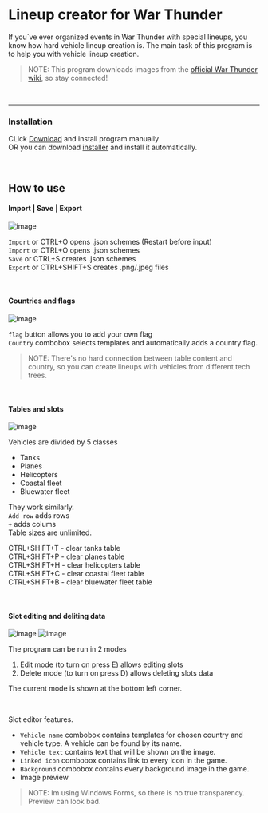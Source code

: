 # Lineup creator for War Thunder
If you`ve ever organized events in War Thunder with special lineups, you know how hard vehicle lineup creation is. The main task of this program is to help you with vehicle lineup creation.
> NOTE: This program downloads images from the [official War Thunder wiki](https://wiki.warthunder.com/Main_Page), so stay connected!
<br>

---

### Installation

CLick [Download](https://github.com/Gaz1zPr0g/wt-lineup-creator/archive/refs/heads/main.zip) and install program manually \
OR you can download [installer](https://github.com/Gaz1zPr0g/wt-lineup-creator/blob/43783cbe27280ca4521fb0ee401fd8f4c0dfb037/config/Setup.zip) and install it automatically.

<br>

## How to use

#### Import | Save | Export

![image](https://github.com/Gaz1zPr0g/wt-lineup-creator/assets/81079946/ac0c3ffd-70f3-45bf-afb4-e5fe75f25806)

`Import` or CTRL+O opens .json schemes (Restart before input) \
`Import` or CTRL+O opens .json schemes \
`Save` or CTRL+S creates .json schemes \
`Export` or CTRL+SHIFT+S creates .png/.jpeg files 

<br>

#### Countries and flags

![image](https://github.com/Gaz1zPr0g/wt-lineup-creator/assets/81079946/7205fadc-5d9a-499b-a3aa-107b6a67273f)

`flag` button allows you to add your own flag \
`Country` combobox selects templates and automatically adds a country flag. 
> NOTE: There's no hard connection between table content and country, so you can create lineups with vehicles from different tech trees.

<br>

#### Tables and slots

![image](https://github.com/Gaz1zPr0g/wt-lineup-creator/assets/81079946/828b9c69-199f-4367-9d10-ce08f48552c7)

Vehicles are divided by 5 classes
- Tanks
- Planes
- Helicopters
- Coastal fleet
- Bluewater fleet
  
They work similarly. \
`Add row` adds rows \
`+` adds colums \
Table sizes are unlimited. 

CTRL+SHIFT+T - clear tanks table \
CTRL+SHIFT+P - clear planes table \
CTRL+SHIFT+H - clear helicopters table \
CTRL+SHIFT+C - clear coastal fleet table \
CTRL+SHIFT+B - clear bluewater fleet table 


<br>

#### Slot editing and deliting data
![image](https://github.com/Gaz1zPr0g/wt-lineup-creator/assets/81079946/59df6ea4-7b6a-4acb-ade5-20dc6740409e)
![image](https://github.com/Gaz1zPr0g/wt-lineup-creator/assets/81079946/2a70f173-2510-42c9-ac74-61b7e0262119)

The program can be run in 2 modes
1. Edit mode (to turn on press E) allows editing slots
2. Delete mode (to turn on press D) allows deleting slots data
   
The current mode is shown at the bottom left corner.

<br>

Slot editor features.
- `Vehicle name` combobox contains templates for chosen country and vehicle type. A vehicle can be found by its name.
- `Vehicle text` contains text that will be shown on the image.
- `Linked icon` combobox contains link to every icon in the game.
- `Background` combobox contains every background image in the game.
- Image preview
  
> NOTE: Im using Windows Forms, so there is no true transparency. Preview can look bad.
